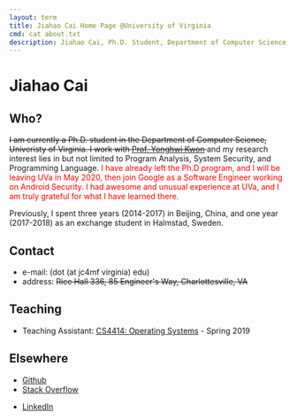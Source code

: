 ```yaml
---
layout: term
title: Jiahao Cai Home Page @University of Virginia
cmd: cat about.txt
description: Jiahao Cai, Ph.D. Student, Department of Computer Science, University of Virginia.
---
```


# Jiahao Cai

## Who?

<del>I am currently a Ph.D. student in the Department of Computer Science, Univeristy of Virginia. I work with [Prof. Yonghwi Kwon](https://yonghwi-kwon.github.io/) </del> and my research interest lies in but not limited to Program Analysis, System Security, and Programming Language. <font color="red">I have already left the Ph.D program, and I will be leaving UVa in May 2020, then join Google as a Software Engineer working on Android Security. I had awesome and unusual experience at UVa, and I am truly grateful for what I have learned there.</font> 

Previously, I spent three years (2014-2017) in Beijing, China, and one year (2017-2018) as an exchange student in Halmstad, Sweden.

## Contact
+ e-mail: (dot (at jc4mf virginia) edu)
+ address: <del>Rice Hall 336, 85 Engineer's Way, Charlottesville, VA</del>

## Teaching
+ Teaching Assistant: [CS4414: Operating Systems](https://www.cs.virginia.edu/~cr4bd/4414/S2019/) - Spring 2019

## Elsewhere
+ <a class = "dir" href="https://github.com/jiahao42">Github</a>
+ <a class = "dir" href="https://stackoverflow.com/users/story/5685664">Stack Overflow</a>
<!-- + <a class = "dir" href="https://twitter.com/caterpillarous">Twitter</a> -->
+ <a class = "dir" href="https://linkedin.com/in/jiahao-cai/">LinkedIn</a>
